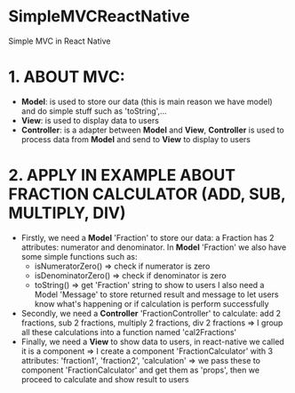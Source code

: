 # SimpleMVCReactNative
Simple MVC in React Native

# 1. ABOUT MVC:
- <b>Model</b>: is used to store our data (this is main reason we have model) and do simple stuff such as 'toString',...
- <b>View</b>: is used to display data to users
- <b>Controller</b>: is a adapter between <b>Model</b> and <b>View</b>, <b>Controller</b> is used to process data from <b>Model</b> and send to <b>View</b> to display to users
# 2. APPLY IN EXAMPLE ABOUT FRACTION CALCULATOR (ADD, SUB, MULTIPLY, DIV)
- Firstly, we need a <b>Model</b> 'Fraction' to store our data: a Fraction has 2 attributes: numerator and denominator. In <b>Model</b> 'Fraction' we also have some simple functions such as: 
  + isNumeratorZero() => check if numerator is zero
  + isDenominatorZero() => check if denominator is zero
  + toString() => get 'Fraction' string to show to users
I also need a Model 'Message' to store returned result and message to let users know what's happening or if calculation is perform successfully
- Secondly, we need a <b>Controller</b> 'FractionController' to calculate: add 2 fractions, sub 2 fractions, multiply 2 fractions, div 2 fractions => I group all these calculations into a function named 'cal2Fractions'
- Finally, we need a <b>View</b> to show data to users, in react-native we called it is a component => I create a component 'FractionCalculator' with 3 attributes: 'fraction1', 'fraction2', 'calculation' => we pass these to component 'FractionCalculator' and get them as 'props', then we proceed to calculate and show result to users
